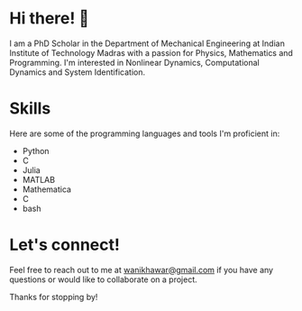 # Hi there! 👋

I am a PhD Scholar in the Department of Mechanical Engineering at Indian Institute of Technology Madras with a passion for Physics, Mathematics and Programming. 
I'm interested in  Nonlinear Dynamics, Computational Dynamics and System Identification.

# Skills
Here are some of the programming languages and tools I'm proficient in:
- Python
- C
- Julia
- MATLAB
- Mathematica
- C
- bash

# Let's connect!
Feel free to reach out to me at wanikhawar@gmail.com if you have any questions or would like to collaborate on a project.

Thanks for stopping by!
